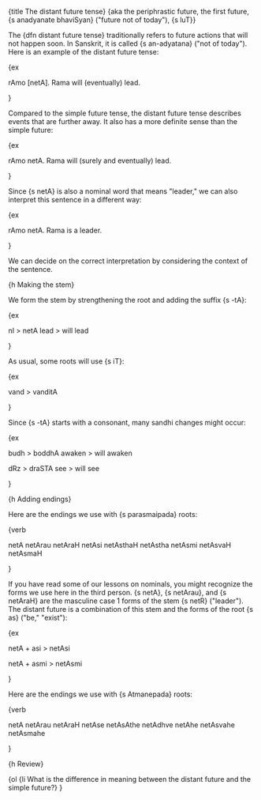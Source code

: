 {title The distant future tense}
{aka the periphrastic future, the first future, {s anadyanate bhaviSyan}
("future not of today"), {s luT}}

The {dfn distant future tense} traditionally refers to future actions that will
not happen soon. In Sanskrit, it is called {s an-adyatana} ("not of today").
Here is an example of the distant future tense:

{ex

rAmo [netA].
Rama will (eventually) lead.

}

Compared to the simple future tense, the distant future tense describes events
that are further away. It also has a more definite sense than the simple
future:

{ex

rAmo netA.
Rama will (surely and eventually) lead.

}

Since {s netA} is also a nominal word that means "leader," we can also
interpret this sentence in a different way:


{ex

rAmo netA.
Rama is a leader.

}

We can decide on the correct interpretation by considering the context of
the sentence.


{h Making the stem}

We form the stem by strengthening the root and adding the suffix {s -tA}:


{ex

nI > netA
lead > will lead

}

As usual, some roots will use {s iT}:

{ex

vand > vanditA

}


Since {s -tA} starts with a consonant, many sandhi changes might occur:

{ex

budh > boddhA
awaken > will awaken

dRz > draSTA
see > will see

}


{h Adding endings}

Here are the endings we use with {s parasmaipada} roots:

{verb

netA netArau netAraH
netAsi netAsthaH netAstha
netAsmi netAsvaH netAsmaH

}

If you have read some of our lessons on nominals, you might recognize the forms
we use here in the third person. {s netA}, {s netArau}, and {s netAraH} are the
masculine case 1 forms of the stem {s netR} ("leader"). The distant future is a
combination of this stem and the forms of the root {s as} ("be," "exist"):

{ex

netA + asi > netAsi

netA + asmi > netAsmi

}

Here are the endings we use with {s Atmanepada} roots:

{verb

netA netArau netAraH
netAse netAsAthe netAdhve
netAhe netAsvahe netAsmahe

}


{h Review}

{ol
    {li What is the difference in meaning between the distant future and the
    simple future?}
}
